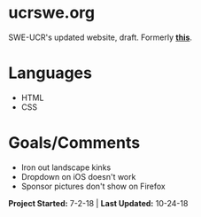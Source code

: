 # ucrswe.org
SWE-UCR's updated website, draft. Formerly **[this](http://ucrswe.weebly.com/)**.

# Languages
- HTML
- CSS

# Goals/Comments
- Iron out landscape kinks
- Dropdown on iOS doesn't work
- Sponsor pictures don't show on Firefox

**Project Started:** 7-2-18 | **Last Updated:** 10-24-18
